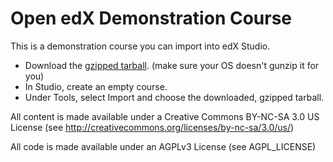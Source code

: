 Open edX Demonstration Course
=============================

This is a demonstration course you can import into edX Studio.

 * Download the [gzipped tarball](https://github.com/edx/edx-demo-course/releases/download/1.0/edx_demo_course_1_0.tar.gz). (make sure your OS doesn't gunzip it for you)
 * In Studio, create an empty course.
 * Under Tools, select Import and choose the downloaded, gzipped tarball.

All content is made available under a Creative Commons BY-NC-SA 3.0 US License
(see <http://creativecommons.org/licenses/by-nc-sa/3.0/us/>)

All code is made available under an AGPLv3 License (see AGPL_LICENSE)
